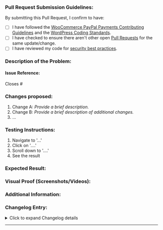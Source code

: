 ### Pull Request Submission Guidelines:
By submitting this Pull Request, I confirm to have:
- [ ] I have followed the [WooCommerce PayPal Payments Contributing Guidelines](https://github.com/woocommerce/woocommerce-paypal-payments/blob/trunk/.github/CONTRIBUTING.md) and the [WordPress Coding Standards](https://make.wordpress.org/core/handbook/best-practices/coding-standards/).
- [ ] I have checked to ensure there aren't other open [Pull Requests](https://github.com/woocommerce/woocommerce-paypal-payments/pulls) for the same update/change.
- [ ] I have reviewed my code for [security best practices](https://developer.wordpress.org/apis/security/).

<!-- You can erase any parts of this template not applicable to your Pull Request. -->

### Description of the Problem:

<!-- A concise description of the problem. E.g., "Currently, we don't handle XYZ, leading to ABC issues.  -->

#### Issue Reference:

<!-- Link to the issue this PR resolves (if applicable) -->

Closes #

### Changes proposed:

<!-- Describe the changes made to this Pull Request and the reason for such changes. E.g. "This PR fixes the problem by <doing these things/steps>. Additionally, refactored <...> for better performance." -->

1. Change A: _Provide a brief description._
2. Change B: _Provide a brief description of additional changes._
3. ... 

### Testing Instructions:

<!-- Please provide as much detail as possible. Using the WooCommerce Testing Instructions Guide can help: https://github.com/woocommerce/woocommerce/wiki/Writing-high-quality-testing-instructions -->

1. Navigate to '...'
2. Click on '....'
3. Scroll down to '....'
4. See the result

### Expected Result:

<!-- Describe what should happen after applying the PR. -->

### Visual Proof (Screenshots/Videos):

<!-- Attach relevant screenshots or videos that support the testing instructions or show the issue (if applicable). This helps in visual verification. -->

### Additional Information:

<!-- Include any additional information like related PRs, dependencies to be merged, release notes, etc. -->

### Changelog Entry:

<details>
<summary>Click to expand Changelog details</summary>
<!-- Check whichever boxes apply to this issue & PR. -->

#### Significance:
-   [ ] Patch
-   [ ] Minor
-   [ ] Major

#### Type:
-   [ ] Fix - Addresses an existing issue
-   [ ] Add - Adds new functionality
-   [ ] Feature preview - Adds new functionality behind a feature flag
-   [ ] Update - Modifies existing functionality
-   [ ] Refactor - Improves the code structure without changing its behavior
-   [ ] Performance - Improves performance
-   [ ] Enhancement - Provides additional improvements

#### Changelog Message:
<!-- Provide a brief message for the changelog. It may be based on the issue/PR title but can be chosen independently. -->

#### Optional Comment:
<!-- Supply a comment if the changes in this pull request don't warrant a changelog entry. Comments are especially useful for "Patch" significance. -->

</details>

---
